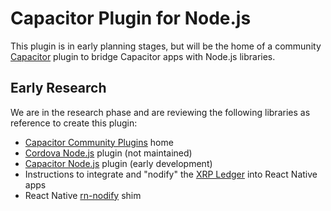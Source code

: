 # Capacitor Plugin for Node.js

This plugin is in early planning stages, but will be the home of a community [Capacitor](https://capacitorjs.com/) plugin to bridge Capacitor apps with Node.js libraries.

## Early Research

We are in the research phase and are reviewing the following libraries as reference to create this plugin:

- [Capacitor Community Plugins](https://capacitorjs.com/docs/plugins/community) home
- [Cordova Node.js](https://github.com/JaneaSystems/nodejs-mobile-cordova) plugin (not maintained)
- [Capacitor Node.js](https://github.com/hampoelz/Capacitor-NodeJS) plugin (early development)
- Instructions to integrate and "nodify" the [XRP Ledger](https://github.com/XRPLF/xrpl.js) into React Native apps
- React Native [rn-nodify](https://github.com/tradle/rn-nodeify) shim